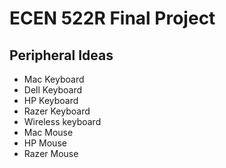 # ECEN 522R Final Project

## Peripheral Ideas 
- Mac Keyboard
- Dell Keyboard
- HP Keyboard
- Razer Keyboard
- Wireless keyboard
- Mac Mouse
- HP Mouse
- Razer Mouse
